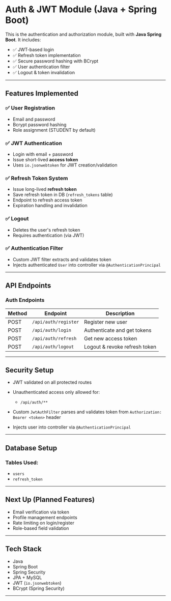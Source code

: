 
# Auth & JWT Module (Java + Spring Boot)

This is the authentication and authorization module, built with **Java Spring Boot**. It includes:

* ✅ JWT-based login
* ✅ Refresh token implementation
* ✅ Secure password hashing with BCrypt
* ✅ User authentication filter
* ✅ Logout & token invalidation

---

##  Features Implemented

### ✅ User Registration

* Email and password
* Bcrypt password hashing
* Role assignment (STUDENT by default)

### ✅ JWT Authentication

* Login with email + password
* Issue short-lived **access token**
* Uses `io.jsonwebtoken` for JWT creation/validation

### ✅ Refresh Token System

* Issue long-lived **refresh token**
* Save refresh token in DB (`refresh_tokens` table)
* Endpoint to refresh access token
* Expiration handling and invalidation

### ✅ Logout

* Deletes the user's refresh token
* Requires authentication (via JWT)

### ✅ Authentication Filter

* Custom JWT filter extracts and validates token
* Injects authenticated `User` into controller via `@AuthenticationPrincipal`

---

##  API Endpoints

###  Auth Endpoints

| Method | Endpoint             | Description                   |
| ------ | -------------------- | ----------------------------- |
| POST   | `/api/auth/register` | Register new user             |
| POST   | `/api/auth/login`    | Authenticate and get tokens   |
| POST   | `/api/auth/refresh`  | Get new access token          |
| POST   | `/api/auth/logout`   | Logout & revoke refresh token |

---

##  Security Setup

* JWT validated on all protected routes
* Unauthenticated access only allowed for:

    * `/api/auth/**`
* Custom `JwtAuthFilter` parses and validates token from `Authorization: Bearer <token>` header
* Injects user into controller via `@AuthenticationPrincipal`

---

##  Database Setup

### Tables Used:

* `users`
* `refresh_token`

---

##  Next Up (Planned Features)

* Email verification via token
* Profile management endpoints
* Rate limiting on login/register
* Role-based field validation

---

##  Tech Stack

* Java
* Spring Boot
* Spring Security
* JPA + MySQL
* JWT (`io.jsonwebtoken`)
* BCrypt (Spring Security)

---